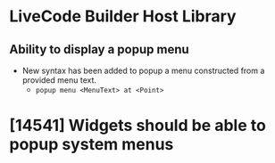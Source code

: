 # LiveCode Builder Host Library

## Ability to display a popup menu 

* New syntax has been added to popup a menu constructed from a provided menu text.
  * `popup menu <MenuText> at <Point>`

# [14541] Widgets should be able to popup system menus
